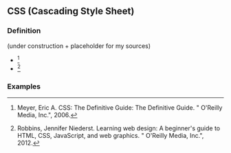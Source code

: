 ## CSS (Cascading Style Sheet)
### Definition


(under construction + placeholder for my sources)
- [^meyer01css]
- [^robbins02css]

### Examples




[^meyer01css]:Meyer, Eric A. CSS: The Definitive Guide: The Definitive Guide. " O'Reilly Media, Inc.", 2006.
[^robbins02css]:Robbins, Jennifer Niederst. Learning web design: A beginner's guide to HTML, CSS, JavaScript, and web graphics. " O'Reilly Media, Inc.", 2012.


